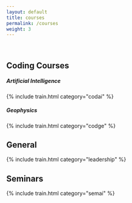 ```yaml
---
layout: default
title: courses
permalink: /courses
weight: 3
---
```


<br/>

<h2 class="text-center mt-5"><i class="fa-solid fa-code"></i> Coding Courses</h2>

##### Artificial Intelligence

{% include train.html category="codai" %}

##### Geophysics

{% include train.html category="codge" %}

<h2 class="text-center mt-5"> General</h2>

{% include train.html category="leadership" %}

<h2 class="text-center mt-5"> Seminars</h2>

{% include train.html category="semai" %}